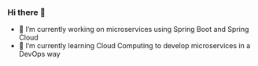 ### Hi there 👋

- 🔭 I’m currently working on microservices using Spring Boot and Spring Cloud
- 🌱 I’m currently learning Cloud Computing to develop microservices in a DevOps way

<!--
**AntonioMontoyaaA/AntonioMontoyaaA** is a ✨ _special_ ✨ repository because its `README.md` (this file) appears on your GitHub profile.

Here are some ideas to get you started:

- 🔭 I’m currently working on ...
- 🌱 I’m currently learning ...
- 👯 I’m looking to collaborate on ...
- 🤔 I’m looking for help with ...
- 💬 Ask me about ...
- 📫 How to reach me: ...
- 😄 Pronouns: ...
- ⚡ Fun fact: ...
-->
